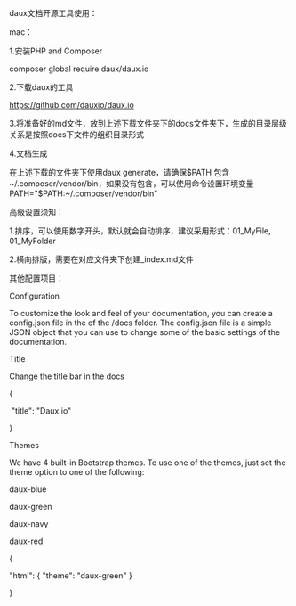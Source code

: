 daux文档开源工具使用：

mac：

1.安装PHP and Composer

composer global require daux/daux.io

2.下载daux的工具

<https://github.com/dauxio/daux.io>

3.将准备好的md文件，放到上述下载文件夹下的docs文件夹下，生成的目录层级关系是按照docs下文件的组织目录形式

4.文档生成

在上述下载的文件夹下使用daux generate，请确保$PATH 包含 ~/.composer/vendor/bin，如果没有包含，可以使用命令设置环境变量PATH="$PATH:~/.composer/vendor/bin"

高级设置须知：

1.排序，可以使用数字开头，默认就会自动排序，建议采用形式：01_MyFile, 01_MyFolder

2.横向排版，需要在对应文件夹下创建_index.md文件

其他配置项目：

Configuration

To customize the look and feel of your documentation, you can create a config.json file in the of the /docs folder. The config.json file is a simple JSON object that you can use to change some of the basic settings of the documentation.

Title

Change the title bar in the docs

{

​	"title": "Daux.io"

}

Themes

We have 4 built-in Bootstrap themes. To use one of the themes, just set the theme option to one of the following:

daux-blue

daux-green

daux-navy

daux-red

{

  "html": { "theme": "daux-green" }

}